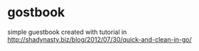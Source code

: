 gostbook
========

simple guestbook
created with tutorial in http://shadynasty.biz/blog/2012/07/30/quick-and-clean-in-go/
